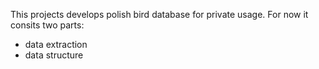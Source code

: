 This projects develops polish bird database for private usage.
For now it consits two parts:
 - data extraction
 - data structure